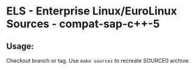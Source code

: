 # ELS - Enterprise Linux/EuroLinux Sources - compat-sap-c++-5
 
## Usage:
  Checkout branch or tag. Use `make sources` to recreate  SOURCE0 archive.
